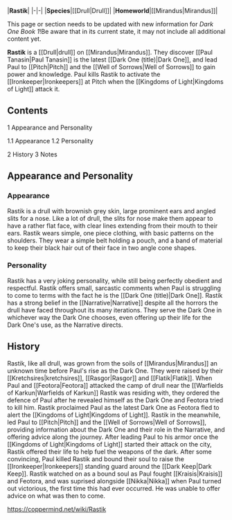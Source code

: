 |**Rastik**|
|-|-|
|**Species**|[[Drull\|Drull]]|
|**Homeworld**|[[Mirandus\|Mirandus]]|

This page or section needs to be updated with new information for *Dark One Book 1*!Be aware that in its current state, it may not include all additional content yet.

**Rastik** is a [[Drull\|drull]] on [[Mirandus\|Mirandus]]. They discover [[Paul Tanasin\|Paul Tanasin]] is the latest [[Dark One (title)\|Dark One]], and lead Paul to [[Pitch\|Pitch]] and the [[Well of Sorrows\|Well of Sorrows]] to gain power and knowledge. Paul kills Rastik to activate the [[Ironkeeper\|Ironkeepers]] at Pitch when the [[Kingdoms of Light\|Kingdoms of Light]] attack it.

## Contents

1 Appearance and Personality

1.1 Appearance
1.2 Personality


2 History
3 Notes


## Appearance and Personality
### Appearance
Rastik is a drull with brownish grey skin, large prominent ears and angled slits for a nose. Like a lot of drull, the slits for nose make them appear to have a rather flat face, with clear lines extending from their mouth to their ears. Rastik wears simple, one piece clothing, with basic patterns on the shoulders. They wear a simple belt holding a pouch, and a band of material to keep their black hair out of their face in two angle cone shapes.

### Personality
Rastik has a very joking personality, while still being perfectly obedient and respectful. Rastik offers small, sarcastic comments when Paul is struggling to come to terms with the fact he is the [[Dark One (title)\|Dark One]]. Rastik has a strong belief in the [[Narrative\|Narrative]] despite all the horrors the drull have faced throughout its many iterations. They serve the Dark One in whichever way the Dark One chooses, even offering up their life for the Dark One's use, as the Narrative directs.

## History
Rastik, like all drull, was grown from the soils of [[Mirandus\|Mirandus]] an unknown time before Paul's rise as the Dark One. They were raised by their [[Kretchsires\|kretchsires]], [[Rasgor\|Rasgor]] and [[Flatik\|Flatik]].
When Paul and [[Feotora\|Feotora]] attacked the camp of drull near the [[Warfields of Karkun\|Warfields of Karkun]] Rastik was residing with, they ordered the defence of Paul after he revealed himself as the Dark One and Feotora tried to kill him. Rastik proclaimed Paul as the latest Dark One as Feotora fled to alert the [[Kingdoms of Light\|Kingdoms of Light]]. Rastik in the meanwhile, led Paul to [[Pitch\|Pitch]] and the [[Well of Sorrows\|Well of Sorrows]], providing information about the Dark One and their role in the Narrative, and offering advice along the journey.
After leading Paul to his armor once the [[Kingdoms of Light\|Kingdoms of Light]] started their attack on the city, Rastik offered their life to help fuel the weapons of the dark. After some convincing, Paul killed Rastik and bound their soul to raise the [[Ironkeeper\|Ironkeepers]] standing guard around the [[Dark Keep\|Dark Keep]]. Rastik watched on as a bound soul as Paul fought [[Kraisis\|Kraisis]] and Feotora, and was suprised alongside [[Nikka\|Nikka]] when Paul turned out victorious, the first time this had ever occurred. He was unable to offer advice on what was then to come.



https://coppermind.net/wiki/Rastik